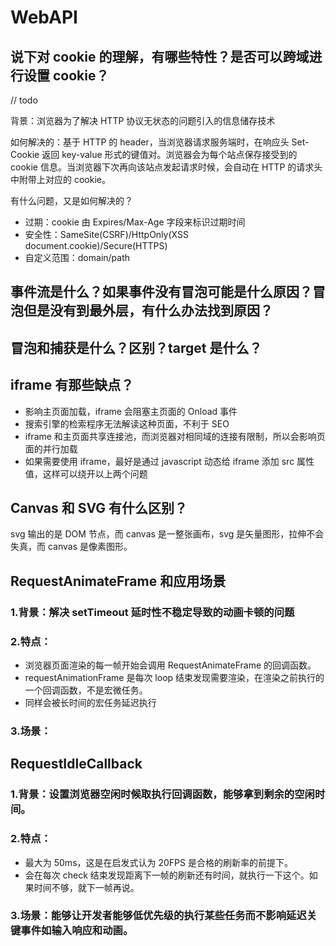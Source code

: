 # WebAPI

## 说下对 cookie 的理解，有哪些特性？是否可以跨域进行设置 cookie？

// todo

背景：浏览器为了解决 HTTP 协议无状态的问题引入的信息储存技术

如何解决的：基于 HTTP 的 header，当浏览器请求服务端时，在响应头 Set-Cookie 返回 key-value 形式的键值对。浏览器会为每个站点保存接受到的 cookie 信息。当浏览器下次再向该站点发起请求时候，会自动在 HTTP 的请求头中附带上对应的 cookie。

有什么问题，又是如何解决的？

- 过期：cookie 由 Expires/Max-Age 字段来标识过期时间
- 安全性：SameSite(CSRF)/HttpOnly(XSS document.cookie)/Secure(HTTPS)
- 自定义范围：domain/path

## 事件流是什么？如果事件没有冒泡可能是什么原因？冒泡但是没有到最外层，有什么办法找到原因？

## 冒泡和捕获是什么？区别？target 是什么？

## iframe 有那些缺点？

- 影响主页面加载，iframe 会阻塞主页面的 Onload 事件
- 搜索引擎的检索程序无法解读这种页面，不利于 SEO
- iframe 和主页面共享连接池，而浏览器对相同域的连接有限制，所以会影响页面的并行加载
- 如果需要使用 iframe，最好是通过 javascript 动态给 iframe 添加 src 属性值，这样可以绕开以上两个问题

## Canvas 和 SVG 有什么区别？

svg 输出的是 DOM 节点，而 canvas 是一整张画布，svg 是矢量图形，拉伸不会失真，而 canvas 是像素图形。

## RequestAnimateFrame 和应用场景

### 1.背景：解决 setTimeout 延时性不稳定导致的动画卡顿的问题
### 2.特点：
- 浏览器页面渲染的每一帧开始会调用 RequestAnimateFrame 的回调函数。
- requestAnimationFrame 是每次 loop 结束发现需要渲染，在渲染之前执行的一个回调函数，不是宏微任务。
- 同样会被长时间的宏任务延迟执行
### 3.场景：


## RequestIdleCallback

### 1.背景：设置浏览器空闲时候取执行回调函数，能够拿到剩余的空闲时间。
### 2.特点：
- 最大为 50ms，这是在启发式认为 20FPS 是合格的刷新率的前提下。
- 会在每次 check 结束发现距离下一帧的刷新还有时间，就执行一下这个。如果时间不够，就下一帧再说。
### 3.场景：能够让开发者能够低优先级的执行某些任务而不影响延迟关键事件如输入响应和动画。
